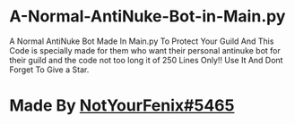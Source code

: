 # A-Normal-AntiNuke-Bot-in-Main.py
A Normal AntiNuke Bot Made In Main.py To Protect Your Guild And This Code is specially made for them who want their personal antinuke bot for their guild and the code not too long it of 250 Lines Only!! Use It And Dont Forget To Give a Star.

# Made By [NotYourFenix#5465](https://discord.com/users/979967089542569994)
